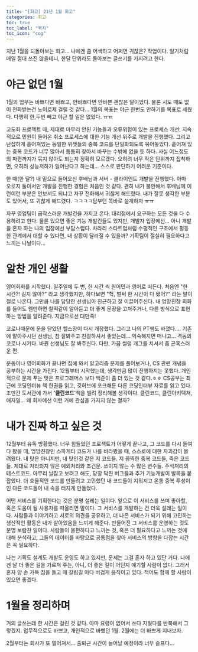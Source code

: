 ```yaml
---
title: "[회고] 21년 1월 회고"
categories: 회고
toc: true
toc_label: "목차"
toc_icon: "cog"
---
```


지난 1월을 되돌아보는 회고... 나에겐 좀 어색하고 어쩌면 귀찮은? 작업이다. 일기처럼 매일 절대 쓰진 않을테니, 한달 단위라도 돌아보는 글쓰기를 가지려고 한다.

# 야근 없던 1월

1월의 업무는 바쁘다면 바쁘고, 안바쁘다면 안바쁜 괜찮은 달이었다. 물론 시도 때도 없이 전화받는건 노이로제 걸릴 것 같다... 1월의 목표는 야근 한번도 안하기를 목표로 세웠다. 다행히 한,두번 빼고 야근 할 일은 없었다. ㅠㅠ 

고도화 프로젝트 때, 제대로 마무리 안된 기능들과 오류위험이 있는 프로세스 개선, 지속적으로 민원이 들어온 취소 프로세스에 대한 기능 개선 위주로 개발을 진행했다. 그리고 난잡하게 흩어져있는 동일한 위젯들의 중복 코드를 단일화되도록 묶어놓았다. 흩어져 있는 중복 코드가 너무 많아서 틈틈히 찾아서 바꾸는 수밖에 없을 듯 하다. 사실 어느정도의 파편까지가 묶지 않아도 되는지 정확히 모르겠다. 오히려 너무 작은 단위까지 집착하면, 오히려 성능저하가 일어난다고 하는데... 스스로 판단하기 어려운 기준이다. 

한 때(한 달?) 내 밑으로 들어오신 후배님과 서버 - 클라이언트 개발을 진행했다. 아마 오로지 둘이서만 개발을 진행한 경험은 처음인 것 같다. 괜히 내가 불안해서 후배님께 이런이런 부분은 안보셔도 되냐고 자꾸 전화해서 귀찮게 해드렸다. 내가 잘못 생각한 부분도 있어서, 또 귀찮게 해드렸다. ㅋㅋㅋㅋ담부턴 똑바로 설계하자 ㅠㅠ

자꾸 영업팀이 급작스러운 개발건을 가지고 온다. 대리점에서 요구하는 모든 것을 다 수용하려고 한다. 물론 있으면 좋은 기능 개발건들도 있지만, 개발자 입장에선... 아니 개발을 혼자 하는 나의 입장에선 부담스럽다. 차라리 스타트업처럼 수평적인 구조에서 평등한 관계에서 대할 수 있다면, 내 상황이 달라질 수 있을까? 기획팀이 절실히 필요하다고 느끼는 나날이다...

# 알찬 개인 생활

영어회화를 시작했다. 일주일에 두 번, 한 시간 씩 원어민과 영어로 떠든다. 처음엔 "한 시간?! 길지 않아?" 라고 생각했지만, 하다보면 "헉, 벌써 한 시간이 다 됐어?" 라는 말이 절로 나온다.  그만큼 나를 담당한 선생님이 친근하고 잘 이끌어주신다. 내 엉망진창 회화를 들어도 웬만하면 찰떡같이 알아듣고 더 좋게 문장을 고쳐주거나, 다른 방식으로 표현하는 방법을 알려준다. 지금으로선 대만족!

코로나때문에 문을 닫았던 헬스장이 다시 개장했다. 그리고 나의 PT쌤도 바꼈다.... 기존에 맡아주시던 선생님, 참 잘봐주고 친절하셔서 좋았는데... 익숙해지면 떠나고... 격동의 코로나 시기다. 바뀐 선생님도 잘 봐주신다. 다만, 가끔 썰렁 개그를 치셔서 좀 곤혹스러운 편.

운동이나 영어회화가 끝나면 집에 와서 알고리즘 문제를 풀어보거나, CS 관련 개념을 공부하는 시간을 가진다. 12월부터 시작했는데, 생각만큼 많이 진행하지는 못했다. 개인적으로 문제 푸는 맛은 프로그래머스 보다 백준이 좀 더 있는 것 같다.ㅎㅎ CS공부는 최근에 코딩인터뷰 책 한권을 읽고, 깃허브에 포크해둔 다른 코딩인터뷰 자료를 읽고 있다. 조만간 도서관에 가서 **'클린코드**'책을 빌려 정리해볼 생각이다. 클린코드, 클린아키텍쳐, 애자일... 왜 회사에선 이런 거에 관심을 가지지 않는 걸까?

# 내가 진짜 하고 싶은 것

12월부터 유독 방황했다. 너무 힘들었던 프로젝트가 어떻게 끝나고, 그 코드를 다시 들여다 봤을 때, 엉망진창인 스파게티 코드가 나를 바라봤을 때, 스스로에 대한 자괴감이 몰려왔다. 내 탓은 아니지만, 내 탓인것 같은 저 코드들. 저 끔찍한 중복 코드들, 죽은 코드들. 제대로 처리되지 않은 예외처리와 조건문. 쓰이지 않는 수 많은 변수들. 주석처리의 테스트코드. 아무리 날잡고 보려고 해도, 당장 닥친 버그들과 추가 기능개발이 발목을 붙잡았다. 더 효율적인 코드를 만들려고 고민했던 내 코드들이 지워지고 온통 중복 투성이인 다른 코드들이 내 속을 터지게 만들었다. 

어떤 서비스를 기획한다는 것은 분명 설레는 일이다. 앞으로 이 서비스를 쓰며 좋아할, 혹은 도움이 될 사용자를 떠올리면 말이다. 그 서비스를 개발하는 건 더욱 설레는 일이다. 사람들과 이야기하고 서로의 의견을 공유하고, 더 나은 서비스가 되기 위해 고민하는 생산적인 활동은 내가 살아있음을 느끼게 해준다. 만들어진 그 서비스를 운영하는 것도 분명 보람찬 일이다. 사람들이 불편하다고 느끼는 것, 혹은 더 필요하다고 느끼는 것에 대해 분석하고, 그들의 데이터를 바탕으로 공통점을 찾아 서비스의 방향을 다잡는 시간은 꼭 필요하다. 

나는 기획도 설계도 개발도 운영도 하고 있지만, 문제는 그걸 혼자 하고 있단 거다. 나에겐 날 더 좋은 길을 가르쳐 주는, 아니, 더 좋은 길이 어딘지 얘기할 사람이 없다. 그래서 혼자 양 손 가득 짐을 들고 매 갈림길 마다 버겁게 움직이고 있다. 적어도 함께 할 사람이 있으면 좋겠다.  

# 1월을 정리하며

거의 글쓰는데  한 시간은 걸린 것 같다. 아마 요령이 없어서 쓰다 지웠다를 반복해서 그렇겠지. 업무적으로도 바쁘고, 개인적으로 바빴던 1월. 2월에는 더 바쁘게 지내보자.

2월부터는 회사가 또 멀어져서... 출퇴근 시간이 늘어날 예정이라 너무 슬프다...
